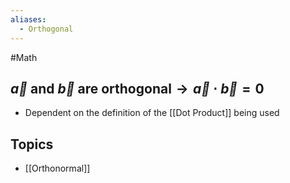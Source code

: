```yaml
---
aliases:
  - Orthogonal
---
```

#Math 
## $\displaystyle \vec{a} \text{ and } \vec{b}\text{ are orthogonal}\rightarrow \vec{a}\cdot \vec{b}=0$
* Dependent on the definition of the [[Dot Product]] being used
## Topics
* [[Orthonormal]]